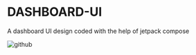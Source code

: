# DASHBOARD-UI
A dashboard UI design coded with the help of jetpack compose 

![github](https://media.giphy.com/media/v1.Y2lkPTc5MGI3NjExYzlkMTEzNzdhZWY1ODA3NmZhM2M0NGE0MTUyMWY0ZGY4OGY5YWMyZiZjdD1n/a1Rka0L9rAayuF0nXN/giphy.gif)
